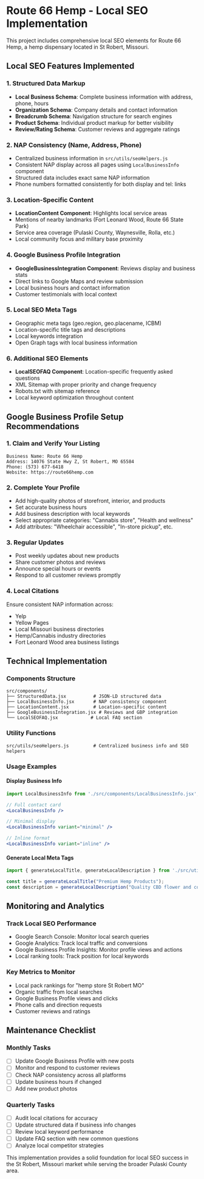# Route 66 Hemp - Local SEO Implementation

This project includes comprehensive local SEO elements for Route 66 Hemp, a hemp dispensary located in St Robert, Missouri.

## Local SEO Features Implemented

### 1. Structured Data Markup
- **Local Business Schema**: Complete business information with address, phone, hours
- **Organization Schema**: Company details and contact information  
- **Breadcrumb Schema**: Navigation structure for search engines
- **Product Schema**: Individual product markup for better visibility
- **Review/Rating Schema**: Customer reviews and aggregate ratings

### 2. NAP Consistency (Name, Address, Phone)
- Centralized business information in `src/utils/seoHelpers.js`
- Consistent NAP display across all pages using `LocalBusinessInfo` component
- Structured data includes exact same NAP information
- Phone numbers formatted consistently for both display and tel: links

### 3. Location-Specific Content
- **LocationContent Component**: Highlights local service areas
- Mentions of nearby landmarks (Fort Leonard Wood, Route 66 State Park)
- Service area coverage (Pulaski County, Waynesville, Rolla, etc.)
- Local community focus and military base proximity

### 4. Google Business Profile Integration
- **GoogleBusinessIntegration Component**: Reviews display and business stats
- Direct links to Google Maps and review submission
- Local business hours and contact information
- Customer testimonials with local context

### 5. Local SEO Meta Tags
- Geographic meta tags (geo.region, geo.placename, ICBM)
- Location-specific title tags and descriptions
- Local keywords integration
- Open Graph tags with local business information

### 6. Additional SEO Elements
- **LocalSEOFAQ Component**: Location-specific frequently asked questions
- XML Sitemap with proper priority and change frequency
- Robots.txt with sitemap reference
- Local keyword optimization throughout content

## Google Business Profile Setup Recommendations

### 1. Claim and Verify Your Listing
```
Business Name: Route 66 Hemp
Address: 14076 State Hwy Z, St Robert, MO 65584
Phone: (573) 677-6418
Website: https://route66hemp.com
```

### 2. Complete Your Profile
- Add high-quality photos of storefront, interior, and products
- Set accurate business hours
- Add business description with local keywords
- Select appropriate categories: "Cannabis store", "Health and wellness"
- Add attributes: "Wheelchair accessible", "In-store pickup", etc.

### 3. Regular Updates
- Post weekly updates about new products
- Share customer photos and reviews
- Announce special hours or events
- Respond to all customer reviews promptly

### 4. Local Citations
Ensure consistent NAP information across:
- Yelp
- Yellow Pages
- Local Missouri business directories
- Hemp/Cannabis industry directories
- Fort Leonard Wood area business listings

## Technical Implementation

### Components Structure
```
src/components/
├── StructuredData.jsx          # JSON-LD structured data
├── LocalBusinessInfo.jsx       # NAP consistency component
├── LocationContent.jsx         # Location-specific content
├── GoogleBusinessIntegration.jsx # Reviews and GBP integration
└── LocalSEOFAQ.jsx            # Local FAQ section
```

### Utility Functions
```
src/utils/seoHelpers.js         # Centralized business info and SEO helpers
```

### Usage Examples

#### Display Business Info
```jsx
import LocalBusinessInfo from './src/components/LocalBusinessInfo.jsx';

// Full contact card
<LocalBusinessInfo />

// Minimal display
<LocalBusinessInfo variant="minimal" />

// Inline format
<LocalBusinessInfo variant="inline" />
```

#### Generate Local Meta Tags
```jsx
import { generateLocalTitle, generateLocalDescription } from './src/utils/seoHelpers.js';

const title = generateLocalTitle("Premium Hemp Products");
const description = generateLocalDescription("Quality CBD flower and concentrates");
```

## Monitoring and Analytics

### Track Local SEO Performance
- Google Search Console: Monitor local search queries
- Google Analytics: Track local traffic and conversions
- Google Business Profile Insights: Monitor profile views and actions
- Local ranking tools: Track position for local keywords

### Key Metrics to Monitor
- Local pack rankings for "hemp store St Robert MO"
- Organic traffic from local searches
- Google Business Profile views and clicks
- Phone calls and direction requests
- Customer reviews and ratings

## Maintenance Checklist

### Monthly Tasks
- [ ] Update Google Business Profile with new posts
- [ ] Monitor and respond to customer reviews
- [ ] Check NAP consistency across all platforms
- [ ] Update business hours if changed
- [ ] Add new product photos

### Quarterly Tasks
- [ ] Audit local citations for accuracy
- [ ] Update structured data if business info changes
- [ ] Review local keyword performance
- [ ] Update FAQ section with new common questions
- [ ] Analyze local competitor strategies

This implementation provides a solid foundation for local SEO success in the St Robert, Missouri market while serving the broader Pulaski County area.